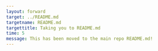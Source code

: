 ```yaml
---
layout: forward
target: ../README.md
targetname: README.md
targettitle: Taking you to README.md
time: 5
message: This has been moved to the main repo README.md!
---
```

